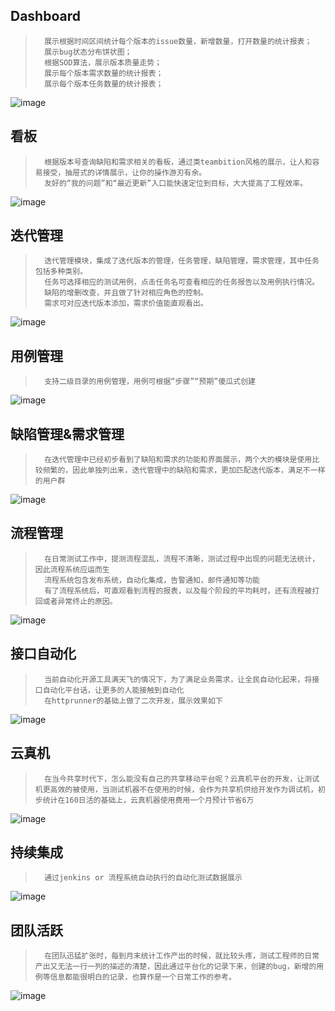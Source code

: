 ## Dashboard
>		展示根据时间区间统计每个版本的issue数量，新增数量，打开数量的统计报表；
>		展示bug状态分布饼状图；
>		根据SOD算法，展示版本质量走势；
>		展示每个版本需求数量的统计报表；
>		展示每个版本任务数量的统计报表；
![image](https://github.com/meihuixiaying/Tcloud-Introduction/blob/master/Tcloud_1.gif)

## 看板
>		根据版本号查询缺陷和需求相关的看板，通过类teambition风格的展示，让人和容易接受，抽屉式的详情展示，让你的操作游刃有余。
>		友好的“我的问题”和“最近更新”入口能快速定位到目标，大大提高了工程效率。
![image](https://github.com/meihuixiaying/Tcloud-Introduction/blob/master/Tcloud_2.gif)

## 迭代管理
>		迭代管理模块，集成了迭代版本的管理，任务管理，缺陷管理，需求管理，其中任务包括多种类别。
>		任务可选择相应的测试用例，点击任务名可查看相应的任务报告以及用例执行情况。
>		缺陷的增删改查，并且做了针对相应角色的控制。
>		需求可对应迭代版本添加，需求价值能直观看出。
![image](https://github.com/meihuixiaying/Tcloud-Introduction/blob/master/Tcloud_3.gif)

## 用例管理
>		支持二级目录的用例管理，用例可根据“步骤”“预期”傻瓜式创建
![image](https://github.com/meihuixiaying/Tcloud-Introduction/blob/master/Tcloud_4.gif)

## 缺陷管理&需求管理
>		在迭代管理中已经初步看到了缺陷和需求的功能和界面展示，两个大的模块是使用比较频繁的，因此单独列出来，迭代管理中的缺陷和需求，更加匹配迭代版本，满足不一样的用户群

![image](https://github.com/meihuixiaying/Tcloud-Introduction/blob/master/Tcloud_5.gif)

## 流程管理
>		在日常测试工作中，提测流程混乱，流程不清晰，测试过程中出现的问题无法统计，因此流程系统应运而生
>		流程系统包含发布系统，自动化集成，告警通知，邮件通知等功能
>		有了流程系统后，可直观看到流程的报表，以及每个阶段的平均耗时，还有流程被打回或者异常终止的原因。
![image](https://github.com/meihuixiaying/Tcloud-Introduction/blob/master/Tcloud_6.gif)

## 接口自动化
>		当前自动化开源工具满天飞的情况下，为了满足业务需求，让全民自动化起来，将接口自动化平台话，让更多的人能接触到自动化
>		在httprunner的基础上做了二次开发，展示效果如下
![image](https://github.com/meihuixiaying/Tcloud-Introduction/blob/master/Tcloud_7.gif)

## 云真机
>		在当今共享时代下，怎么能没有自己的共享移动平台呢？云真机平台的开发，让测试机更高效的被使用，当测试机器不在使用的时候，会作为共享机供给开发作为调试机，初步统计在160日活的基础上，云真机器使用费用一个月预计节省6万
![image](https://github.com/meihuixiaying/Tcloud-Introduction/blob/master/Tcloud_8.gif)

## 持续集成
>		通过jenkins or 流程系统自动执行的自动化测试数据展示
![image](https://github.com/meihuixiaying/Tcloud-Introduction/blob/master/Tcloud_9.gif)

## 团队活跃
>		在团队迅猛扩张时，每到月末统计工作产出的时候，就比较头疼，测试工程师的日常产出又无法一行一列的描述的清楚，因此通过平台化的记录下来，创建的bug，新增的用例等信息都能很明白的记录，也算作是一个日常工作的参考。

![image](https://github.com/meihuixiaying/Tcloud-Introduction/blob/master/Tcloud_10.gif)